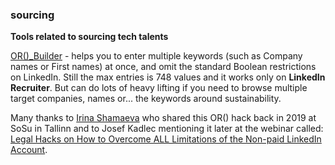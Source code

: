 ### sourcing

**Tools related to sourcing tech talents**

[OR()_Builder](https://docs.google.com/spreadsheets/d/1qAEpdHipcYKm9b8VzQN72o-HjC_lCzGFIYp9c8P1LjE) - helps you to enter multiple keywords (such as Company names or First names) at once, and omit the standard Boolean restrictions on LinkedIn. Still the max entries is 748 values and it works only on **LinkedIn Recruiter**. But can do lots of heavy lifting if you need to browse multiple target companies, names or... the keywords around sustainability.

Many thanks to [Irina Shamaeva](https://booleanstrings.com/) who shared this OR() hack back in 2019 at SoSu in Tallinn and to Josef Kadlec mentioning it later at the webinar called: [Legal Hacks on How to Overcome ALL Limitations of the Non-paid LinkedIn Account](https://www.youtube.com/watch?v=aJIrDdrfVJM).
